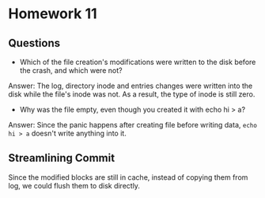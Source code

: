 # Homework 11

## Questions

- Which of the file creation's modifications were written to the disk before the crash, and which were not?

Answer: The log, directory inode and entries changes were written into the disk while the file's inode was not. As a result, the type of inode is still zero.

- Why was the file empty, even though you created it with echo hi > a?

Answer: Since the panic happens after creating file before writing data, `echo hi > a` doesn't write anything into it.

## Streamlining Commit

Since the modified blocks are still in cache, instead of copying them from log, we could flush them to disk directly.